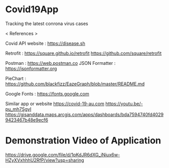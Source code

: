 # Covid19App
Tracking the latest conrona virus cases

< References >

Covid API website : https://disease.sh

Retrofit : https://square.github.io/retrofit
           https://github.com/square/retrofit
           
Postman : https://web.postman.co
JSON Formatter : https://jsonformatter.org

PieChart : https://github.com/blackfizz/EazeGraph/blob/master/README.md

Google Fonts : https://fonts.google.com

Similar app or website
https://covid-19-au.com
https://youtu.be/-pu_mh7SgyI
https://gisanddata.maps.arcgis.com/apps/dashboards/bda7594740fd40299423467b48e9ecf6

# Demonstration Video of Application
https://drive.google.com/file/d/1pKdJR6dXG_iNiux6w-HZyXVxhhhU2RfP/view?usp=sharing
